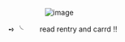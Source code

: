 <div align="center">

<div align="center">

![image](https://github.com/user-attachments/assets/b5892f4d-9f87-4a30-b30d-aba181cd1ea2)



<div align="center">　➺ ╰ 　　read rentry and carrd !!

<!--
**dearvalenrie/dearvalenrie** is a ✨ _special_ ✨ repository because its `README.md` (this file) appears on your GitHub profile.

Here are some ideas to get you started:

- 🔭 I’m currently working on ...
- 🌱 I’m currently learning ...
- 👯 I’m looking to collaborate on ...
- 🤔 I’m looking for help with ...
- 💬 Ask me about ...
- 📫 How to reach me: ...
- 😄 Pronouns: ...
- ⚡ Fun fact: ...
-->

